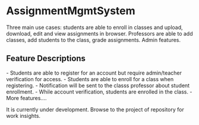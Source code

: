 # AssignmentMgmtSystem
Three main use cases: students are able to enroll in classes and upload, download, edit and view assignments in browser. Professors are able to add classes, add students to the class, grade assignments. Admin features.

<h2>Feature Descriptions</h2>
- Students are able to register for an account but require admin/teacher verification for access.
- Students are able to enroll for a class when registering.
- Notification will be sent to the classs professor about student enrollment.
- While account verification, students are enrolled in the class.
- More features....

<p>It is currently under development. Browse to the project of repository for work insights.</p>
